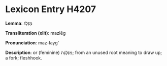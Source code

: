 # Lexicon Entry H4207

**Lemma**: מַזְלֵג

**Transliteration (xlit)**: mazlêg

**Pronunciation**: maz-layg'

**Description**:
or (feminine) מִזְלָגָה; from an unused root meaning to draw up; a fork; fleshhook.
